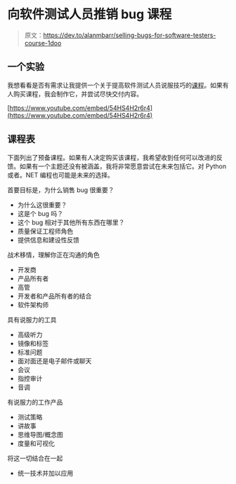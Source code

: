 # 向软件测试人员推销 bug 课程

> 原文：<https://dev.to/alanmbarr/selling-bugs-for-software-testers-course-1doo>

## 一个实验

我想看看是否有需求让我提供一个关于提高软件测试人员说服技巧的[课程](https://persuasive-software-testing.teachable.com/p/bug-selling)。如果有人购买课程，我会制作它，并尝试尽快交付内容。

[https://www.youtube.com/embed/54HS4H2r6r4](https://www.youtube.com/embed/54HS4H2r6r4)

## 课程表

下面列出了预备课程。如果有人决定购买该课程，我希望收到任何可以改进的反馈。如果有一个主题还没有被涵盖，我将非常愿意尝试在未来包括它。对 Python 或者。NET 编程也可能是未来的选择。

首要目标是，为什么销售 bug 很重要？

*   为什么这很重要？
*   这是个 bug 吗？
*   这个 bug 相对于其他所有东西在哪里？
*   质量保证工程师角色
*   提供信息和建设性反馈

战术移情，理解你正在沟通的角色

*   开发商
*   产品所有者
*   高管
*   开发者和产品所有者的结合
*   软件架构师

具有说服力的工具

*   高级听力
*   镜像和标签
*   标准问题
*   面对面还是电子邮件或聊天
*   会议
*   指控审计
*   音调

有说服力的工作产品

*   测试策略
*   讲故事
*   思维导图/概念图
*   度量和可视化

将这一切结合在一起

*   统一技术并加以应用